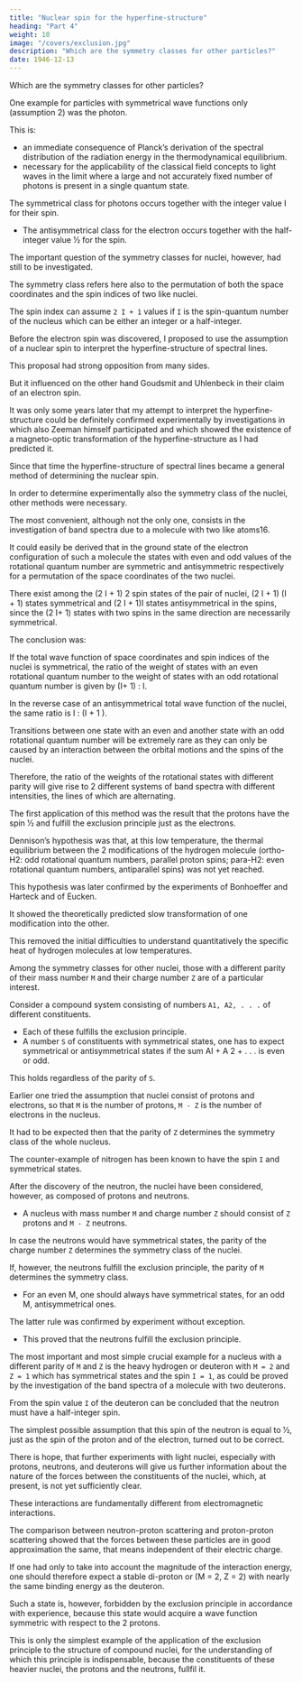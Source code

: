 ```yaml
---
title: "Nuclear spin for the hyperfine-structure"
heading: "Part 4"
weight: 10
image: "/covers/exclusion.jpg"
description: "Which are the symmetry classes for other particles?"
date: 1946-12-13
---
```



Which are the symmetry classes for other particles?

One example for particles with symmetrical wave functions only (assumption 2) was the photon. 

 <!-- already known long ago, namely the photons.  -->

This is:
- an immediate consequence of Planck’s derivation of the spectral distribution of the radiation energy in the thermodynamical equilibrium.
- necessary for the applicability of the classical field concepts to light waves in the limit where a large and not accurately fixed number of photons is present in a single quantum state.

The symmetrical class for photons occurs together with the integer value I for their spin.
- The antisymmetrical class for the electron occurs together with the half-integer value 1⁄2 for the spin.

The important question of the symmetry classes for nuclei, however, had still to be investigated.

The symmetry class refers here also to the permutation of both the space coordinates and the spin indices of two like nuclei.

The spin index can assume `2 I + 1` values if `I` is the spin-quantum number of the nucleus which can be either an integer or a half-integer.

<!-- I may include the historical remark that already in 1924,  -->

Before the electron spin was discovered, I proposed to use the assumption of a nuclear spin to interpret the hyperfine-structure of spectral lines.

This proposal had strong opposition from many sides.

But it influenced on the other hand Goudsmit and Uhlenbeck in their claim of an electron spin.

It was only some years later that my attempt to interpret the hyperfine-structure could be definitely confirmed experimentally by investigations in which also Zeeman himself participated and which showed the existence of a magneto-optic transformation of the hyperfine-structure as I had predicted it.

Since that time the hyperfine-structure of spectral lines became a general method of determining the nuclear spin.

In order to determine experimentally also the symmetry class of the nuclei, other methods were necessary. 

The most convenient, although not the only one, consists in the investigation of band spectra due to a molecule with two like atoms16.

It could easily be derived that in the ground state of the electron configuration of such a molecule the states with even and odd values of the rotational quantum number are symmetric and antisymmetric respectively for a permutation of the space coordinates of the two nuclei.

There exist among the (2 I + 1) 2 spin states of the pair of nuclei, (2 I + 1) (I + 1) states symmetrical and (2 I + 1)I states antisymmetrical in the spins, since the (2 I+ 1) states with two spins in the same direction are necessarily symmetrical.

The conclusion was: 

If the total wave function of space coordinates and spin indices of the nuclei is symmetrical, the ratio of the weight of states with an even rotational quantum number to the weight of states with an odd rotational quantum number is given by (I+ 1) : I. 

In the reverse case of an antisymmetrical total wave function of the nuclei, the same ratio is I : (I + 1 ).

Transitions between one state with an even and another state with an odd rotational quantum number will be extremely rare as they can only be caused by an interaction between the orbital motions and the spins of the nuclei.

Therefore, the ratio of the weights of the rotational states with different parity will give rise to 2 different systems of band spectra with different intensities, the lines of which are alternating.

The first application of this method was the result that the protons have the spin 1⁄2 and fulfill the exclusion principle just as the electrons. 


Dennison’s hypothesis was that, at this low temperature, the thermal equilibrium between the 2 modifications of the hydrogen molecule (ortho-H2: odd rotational quantum numbers, parallel proton spins; para-H2: even rotational quantum numbers, antiparallel spins) was not yet reached.

This hypothesis was later confirmed by the experiments of Bonhoeffer and Harteck and of Eucken.

It showed the theoretically predicted slow transformation of one modification into the other.

This removed the initial difficulties to understand quantitatively the specific heat of hydrogen molecules at low temperatures.

Among the symmetry classes for other nuclei, those with a different parity of their mass number `M` and their charge number `Z` are of a particular interest.

Consider a compound system consisting of numbers `A1, A2, . . .` of different constituents.
- Each of these fulfills the exclusion principle.
- A number `S` of constituents with symmetrical states, one has to expect symmetrical or antisymmetrical states if the sum AI + A 2 + . . . is even or odd.

This holds regardless of the parity of `S`. 

Earlier one tried the assumption that nuclei consist of protons and electrons, so that `M` is the number of protons, `M - Z` is the number of electrons in the nucleus.

It had to be expected then that the parity of `Z` determines the symmetry class of the whole nucleus.

The counter-example of nitrogen has been known to have the spin `I` and symmetrical states.

After the discovery of the neutron, the nuclei have been considered, however, as composed of protons and neutrons.
- A nucleus with mass number `M` and charge number `Z` should consist of `Z` protons and `M - Z` neutrons.

In case the neutrons would have symmetrical states, the parity of the charge number `Z` determines the symmetry class of the nuclei. 

If, however, the neutrons fulfill the exclusion principle, the parity of `M` determines the symmetry class. 
- For an even M, one should always have symmetrical states, for an odd M, antisymmetrical ones.

The latter rule was confirmed by experiment without exception.
- This proved that the neutrons fulfill the exclusion principle.

The most important and most simple crucial example for a nucleus with a different parity of `M` and `Z` is the heavy hydrogen or deuteron with `M = 2` and `Z = 1` which has symmetrical states and the spin `I = 1`, as could be proved by the investigation of the band spectra of a molecule with two deuterons.

From the spin value `I` of the deuteron can be concluded that the neutron must have a half-integer spin.

The simplest possible assumption that this spin of the neutron is equal to 1⁄2, just as the spin of the proton and of the electron, turned out to be correct.

There is hope, that further experiments with light nuclei, especially with protons, neutrons, and deuterons will give us further information about the nature of the forces between the constituents of the nuclei, which, at present, is not yet sufficiently clear.

These interactions are fundamentally different from electromagnetic interactions. 

The comparison between neutron-proton scattering and proton-proton scattering showed that the forces between these particles are in good approximation the same, that means independent of their electric charge.

If one had only to take into account the magnitude of the interaction energy, one should therefore expect a stable di-proton or (M = 2, Z = 2) with nearly the same binding energy as the deuteron.

Such a state is, however, forbidden by the exclusion principle in accordance with experience, because this state would acquire a wave function symmetric with respect to the 2 protons.

This is only the simplest example of the application of the exclusion principle to the structure of compound nuclei, for the understanding of which this principle is indispensable, because the constituents of these heavier nuclei, the protons and the neutrons, fullfil it.

<!-- In order to prepare for the discussion of more fundamental questions, we want to stress here a law of Nature which is generally valid, namely,  -->
